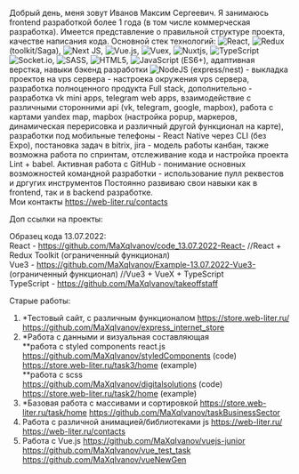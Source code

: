 Добрый день, меня зовут Иванов Максим Сергеевич. Я занимаюсь frontend разработкой более 1 года (в том числе коммерческая разработка).
Имеется представление о правильной структуре проекта, качестве написания кода. Основной стек технологий: ![React](https://img.shields.io/badge/react-%2320232a.svg?style=for-the-badge&logo=react&logoColor=%2361DAFB), ![Redux](https://img.shields.io/badge/redux-%23593d88.svg?style=for-the-badge&logo=redux&logoColor=white)  (toolkit/Saga), ![Next JS](https://img.shields.io/badge/Next-black?style=for-the-badge&logo=next.js&logoColor=white), ![Vue.js](https://img.shields.io/badge/vuejs-%2335495e.svg?style=for-the-badge&logo=vuedotjs&logoColor=%234FC08D), ![Vuex]([https://img.shields.io/badge/vuejs-%2335495e.svg?style=for-the-badge&logo=vuedotjs&logoColor=%234FC08D](https://img.shields.io/badge/Vuex-green?style=for-the-badge&logo=vuex&logoColor=green)), ![Nuxtjs](https://img.shields.io/badge/Nuxt-002E3B?style=for-the-badge&logo=nuxtdotjs&logoColor=#00DC82), ![TypeScript](https://img.shields.io/badge/typescript-%23007ACC.svg?style=for-the-badge&logo=typescript&logoColor=white) ![Socket.io](https://img.shields.io/badge/Socket.io-black?style=for-the-badge&logo=socket.io&badgeColor=010101), ![SASS](https://img.shields.io/badge/SASS-hotpink.svg?style=for-the-badge&logo=SASS&logoColor=white), ![HTML5](https://img.shields.io/badge/html5-%23E34F26.svg?style=for-the-badge&logo=html5&logoColor=white), ![JavaScript](https://img.shields.io/badge/javascript-%23323330.svg?style=for-the-badge&logo=javascript&logoColor=%23F7DF1E) (ES6+), адаптивная верстка, навыки бэкенд разработки ![NodeJS](https://img.shields.io/badge/node.js-6DA55F?style=for-the-badge&logo=node.js&logoColor=white) (express/nest) - выкладка проектов на vps сервера - настроека окружения vps сервера, разработка полноценного продукта Full stack, дополнительно - разработка vk mini apps, telegram web apps, взаимодействие с различными сторонними api (vk, telegram, google, mapbox), работа с картами yandex map, mapbox (настройка popup, маркеров, динамическая перерисовка и различный другой функционал на карте), разработки под мобильные телефоны - React Native через CLI (без Expo), постановка задач в bitrix, jira - модель работы канбан, также возможна работа по спринтам, отслеживание кода и настройка проекта Lint + babel. Активная работа с GitHub - понимание основных возможностей командной разработки - использование пулл реквестов и дргугих инструментов
Постоянно развиваю свои навыки как в frontend, так и в backend разработке.                                                                                            
Мои контакты https://web-liter.ru/contacts                                                                                                                            

Доп ссылки на проекты:                                                                                                          
                                                                                                                              
Образец кода 13.07.2022:                                                                                                                              
React - https://github.com/MaXqIvanov/code_13.07.2022-React- //React + Redux Toolkit (ограниченный функционал)                                     
Vue3 - https://github.com/MaXqIvanov/Example-13.07.2022-Vue3- (ограниченный функционал)     //Vue3 + VueX + TypeScript   
TypeScript - https://github.com/MaXqIvanov/takeoffstaff

Старые работы:                                        
1. *Тестовый сайт, с различным функционалом
https://store.web-liter.ru/                          
https://github.com/MaXqIvanov/express_internet_store
2. *Работа с данными и визуальная составляющая                                                                                   
**работа с styled components react.js
https://github.com/MaXqIvanov/styledComponents   (code)                                            
https://store.web-liter.ru/task3/home   (example)                                               
**работа с scss                                                                          
https://github.com/MaXqIvanov/digitalsolutions     (code)
https://store.web-liter.ru/task2/home      (example)                           
3. *Базовая работа с массивами и сортировкой
https://store.web-liter.ru/task/home
https://github.com/MaXqIvanov/taskBusinessSector
4. Работа с различной анимацией/библиотеками js
https://web-liter.ru/
https://web-liter.ru/contacts
5. Работа с Vue.js
https://github.com/MaXqIvanov/vuejs-junior                          
https://github.com/MaXqIvanov/vue_test_task                          
https://github.com/MaXqIvanov/vueNewGen                                      
